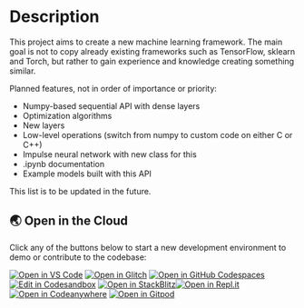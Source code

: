 # Description

This project aims to create a new machine learning framework. The main goal is not to copy already existing frameworks such as TensorFlow, sklearn and Torch, but rather to gain experience and knowledge creating something similar.

Planned features, not in order of importance or priority:

  * Numpy-based sequential API with dense layers
  * Optimization algorithms
  * New layers
  * Low-level operations (switch from numpy to custom code on either C or C++)
  * Impulse neural network with new class for this
  * .ipynb documentation
  * Example models built with this API

This list is to be updated in the future.

## 🌏  Open in the Cloud 
Click any of the buttons below to start a new development environment to demo or contribute to the codebase:

[![Open in VS Code](https://img.shields.io/badge/Open%20in-VS%20Code-blue?logo=visualstudiocode)](https://vscode.dev/github/the-swaggers/recpulse)
[![Open in Glitch](https://img.shields.io/badge/Open%20in-Glitch-blue?logo=glitch)](https://glitch.com/edit/#!/import/github/the-swaggers/recpulse)
[![Open in GitHub Codespaces](https://github.com/codespaces/badge.svg)](https://codespaces.new/the-swaggers/recpulse)
[![Edit in Codesandbox](https://codesandbox.io/static/img/play-codesandbox.svg)](https://codesandbox.io/s/github/the-swaggers/recpulse)
[![Open in StackBlitz](https://developer.stackblitz.com/img/open_in_stackblitz.svg)](https://stackblitz.com/edit/react-jsbarcode?file=src%2FApp.tsx)[![Open in Repl.it](https://replit.com/badge/github/withastro/astro)](https://replit.com/github/the-swaggers/recpulse)
[![Open in Codeanywhere](https://codeanywhere.com/img/open-in-codeanywhere-btn.svg)](https://app.codeanywhere.com/#https://github.com/the-swaggers/recpulse)
[![Open in Gitpod](https://gitpod.io/button/open-in-gitpod.svg)](https://gitpod.io/#https://github.com/the-swaggers/recpulse)
